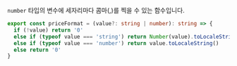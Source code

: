 `number` 타입의 변수에 세자리마다 콤마(,)를 찍을 수 있는 함수입니다.

```typescript title="services/utils/index.ts"
export const priceFormat = (value?: string | number): string => {
  if (!value) return '0'
  else if (typeof value === 'string') return Number(value).toLocaleString()
  else if (typeof value === 'number') return value.toLocaleString()
  else return '0'
}
```
